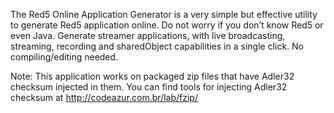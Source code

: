 The Red5 Online Application Generator is a very simple but effective utility to generate Red5 application online. Do not worry if you don’t know Red5 or even Java. Generate streamer applications, with live broadcasting, streaming, recording and sharedObject capabilities in a single click. No compiling/editing needed.


Note: This application works on packaged zip files that have Adler32 checksum injected in them. You can find tools for injecting Adler32 checksum at http://codeazur.com.br/lab/fzip/